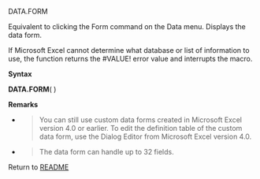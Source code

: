DATA.FORM

Equivalent to clicking the Form command on the Data menu. Displays the
data form.

If Microsoft Excel cannot determine what database or list of information
to use, the function returns the \#VALUE\! error value and interrupts
the macro.

**Syntax**

**DATA.FORM**( )

**Remarks**

  - > You can still use custom data forms created in Microsoft Excel
    > version 4.0 or earlier. To edit the definition table of the custom
    > data form, use the Dialog Editor from Microsoft Excel version 4.0.

  - > The data form can handle up to 32 fields.




Return to [README](README.md)

